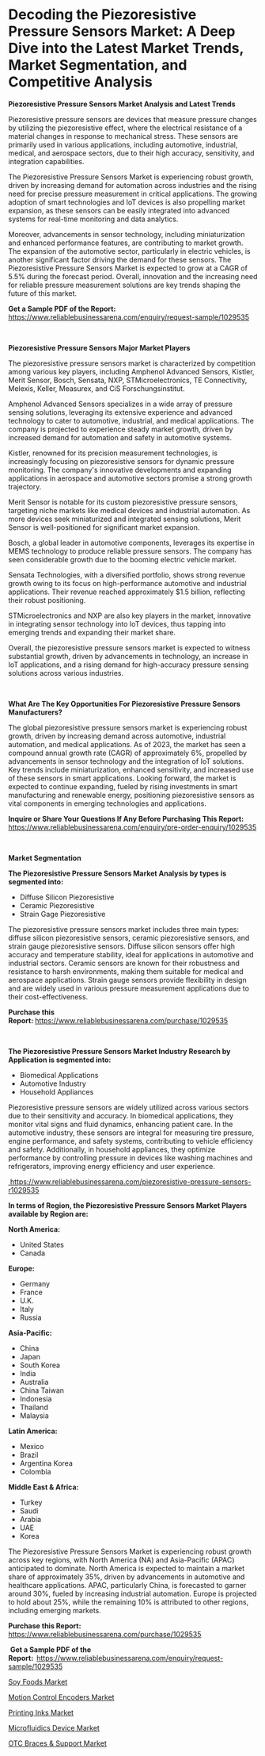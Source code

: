 <p><h1>Decoding the Piezoresistive Pressure Sensors Market: A Deep Dive into the Latest Market Trends, Market Segmentation, and Competitive Analysis</h1></p><p><strong>Piezoresistive Pressure Sensors Market Analysis and Latest Trends</strong></p>
<p><p>Piezoresistive pressure sensors are devices that measure pressure changes by utilizing the piezoresistive effect, where the electrical resistance of a material changes in response to mechanical stress. These sensors are primarily used in various applications, including automotive, industrial, medical, and aerospace sectors, due to their high accuracy, sensitivity, and integration capabilities.</p><p>The Piezoresistive Pressure Sensors Market is experiencing robust growth, driven by increasing demand for automation across industries and the rising need for precise pressure measurement in critical applications. The growing adoption of smart technologies and IoT devices is also propelling market expansion, as these sensors can be easily integrated into advanced systems for real-time monitoring and data analytics.</p><p>Moreover, advancements in sensor technology, including miniaturization and enhanced performance features, are contributing to market growth. The expansion of the automotive sector, particularly in electric vehicles, is another significant factor driving the demand for these sensors. The Piezoresistive Pressure Sensors Market is expected to grow at a CAGR of 5.5% during the forecast period. Overall, innovation and the increasing need for reliable pressure measurement solutions are key trends shaping the future of this market.</p></p>
<p><strong>Get a Sample PDF of the Report:&nbsp;</strong> <a href="https://www.reliablebusinessarena.com/enquiry/request-sample/1029535?utm_campaign=2033&utm_medium=2&utm_source=Github&utm_content=ia&utm_term=21032025&utm_id=piezoresistive-pressure-sensors">https://www.reliablebusinessarena.com/enquiry/request-sample/1029535</a></p>
<p>&nbsp;</p>
<p><strong>Piezoresistive Pressure Sensors Major Market Players</strong></p>
<p><p>The piezoresistive pressure sensors market is characterized by competition among various key players, including Amphenol Advanced Sensors, Kistler, Merit Sensor, Bosch, Sensata, NXP, STMicroelectronics, TE Connectivity, Melexis, Keller, Measurex, and CiS Forschungsinstitut. </p><p>Amphenol Advanced Sensors specializes in a wide array of pressure sensing solutions, leveraging its extensive experience and advanced technology to cater to automotive, industrial, and medical applications. The company is projected to experience steady market growth, driven by increased demand for automation and safety in automotive systems.</p><p>Kistler, renowned for its precision measurement technologies, is increasingly focusing on piezoresistive sensors for dynamic pressure monitoring. The company's innovative developments and expanding applications in aerospace and automotive sectors promise a strong growth trajectory.</p><p>Merit Sensor is notable for its custom piezoresistive pressure sensors, targeting niche markets like medical devices and industrial automation. As more devices seek miniaturized and integrated sensing solutions, Merit Sensor is well-positioned for significant market expansion.</p><p>Bosch, a global leader in automotive components, leverages its expertise in MEMS technology to produce reliable pressure sensors. The company has seen considerable growth due to the booming electric vehicle market.</p><p>Sensata Technologies, with a diversified portfolio, shows strong revenue growth owing to its focus on high-performance automotive and industrial applications. Their revenue reached approximately $1.5 billion, reflecting their robust positioning.</p><p>STMicroelectronics and NXP are also key players in the market, innovative in integrating sensor technology into IoT devices, thus tapping into emerging trends and expanding their market share.</p><p>Overall, the piezoresistive pressure sensors market is expected to witness substantial growth, driven by advancements in technology, an increase in IoT applications, and a rising demand for high-accuracy pressure sensing solutions across various industries.</p></p>
<p>&nbsp;</p>
<p><strong>What Are The Key Opportunities For Piezoresistive Pressure Sensors Manufacturers?</strong></p>
<p><p>The global piezoresistive pressure sensors market is experiencing robust growth, driven by increasing demand across automotive, industrial automation, and medical applications. As of 2023, the market has seen a compound annual growth rate (CAGR) of approximately 6%, propelled by advancements in sensor technology and the integration of IoT solutions. Key trends include miniaturization, enhanced sensitivity, and increased use of these sensors in smart applications. Looking forward, the market is expected to continue expanding, fueled by rising investments in smart manufacturing and renewable energy, positioning piezoresistive sensors as vital components in emerging technologies and applications.</p></p>
<p><strong>Inquire or Share Your Questions If Any Before Purchasing This Report:</strong> <a href="https://www.reliablebusinessarena.com/enquiry/pre-order-enquiry/1029535?utm_campaign=2033&utm_medium=2&utm_source=Github&utm_content=ia&utm_term=21032025&utm_id=piezoresistive-pressure-sensors">https://www.reliablebusinessarena.com/enquiry/pre-order-enquiry/1029535</a></p>
<p>&nbsp;</p>
<p><strong>Market Segmentation</strong></p>
<p><strong>The Piezoresistive Pressure Sensors Market Analysis by types is segmented into:</strong></p>
<p><ul><li>Diffuse Silicon Piezoresistive</li><li>Ceramic Piezoresistive</li><li>Strain Gage Piezoresistive</li></ul></p>
<p><p>The piezoresistive pressure sensors market includes three main types: diffuse silicon piezoresistive sensors, ceramic piezoresistive sensors, and strain gauge piezoresistive sensors. Diffuse silicon sensors offer high accuracy and temperature stability, ideal for applications in automotive and industrial sectors. Ceramic sensors are known for their robustness and resistance to harsh environments, making them suitable for medical and aerospace applications. Strain gauge sensors provide flexibility in design and are widely used in various pressure measurement applications due to their cost-effectiveness.</p></p>
<p><strong>Purchase this Report:&nbsp;</strong><a href="https://www.reliablebusinessarena.com/purchase/1029535?utm_campaign=2033&utm_medium=2&utm_source=Github&utm_content=ia&utm_term=21032025&utm_id=piezoresistive-pressure-sensors">https://www.reliablebusinessarena.com/purchase/1029535</a></p>
<p>&nbsp;</p>
<p><strong>The Piezoresistive Pressure Sensors Market Industry Research by Application is segmented into:</strong></p>
<p><ul><li>Biomedical Applications</li><li>Automotive Industry</li><li>Household Appliances</li></ul></p>
<p><p>Piezoresistive pressure sensors are widely utilized across various sectors due to their sensitivity and accuracy. In biomedical applications, they monitor vital signs and fluid dynamics, enhancing patient care. In the automotive industry, these sensors are integral for measuring tire pressure, engine performance, and safety systems, contributing to vehicle efficiency and safety. Additionally, in household appliances, they optimize performance by controlling pressure in devices like washing machines and refrigerators, improving energy efficiency and user experience.</p></p>
<p><a href="https://www.reliablebusinessarena.com/piezoresistive-pressure-sensors-r1029535?utm_campaign=2033&utm_medium=2&utm_source=Github&utm_content=ia&utm_term=21032025&utm_id=piezoresistive-pressure-sensors">&nbsp;https://www.reliablebusinessarena.com/piezoresistive-pressure-sensors-r1029535</a></p>
<p><strong>In terms of Region, the Piezoresistive Pressure Sensors Market Players available by Region are:</strong></p>
<p>
    <p> <strong> North America: </strong>
        <ul>
            <li>United States</li>
            <li>Canada</li>
        </ul>
        </p> 
    <p> <strong> Europe: </strong>
        <ul>
            <li>Germany</li>
            <li>France</li>
            <li>U.K.</li>
            <li>Italy</li>
            <li>Russia</li>
        </ul>
        </p> 
    <p> <strong> Asia-Pacific: </strong>
        <ul>
            <li>China</li>
            <li>Japan</li>
            <li>South Korea</li>
            <li>India</li>
            <li>Australia</li>
            <li>China Taiwan</li>
            <li>Indonesia</li>
            <li>Thailand</li>
            <li>Malaysia</li>
        </ul>
        </p> 
    <p> <strong> Latin America: </strong>
        <ul>
            <li>Mexico</li>
            <li>Brazil</li>
            <li>Argentina Korea</li>
            <li>Colombia</li>
        </ul>
        </p> 
    <p> <strong> Middle East & Africa: </strong>
        <ul>
            <li>Turkey</li>
            <li>Saudi</li>
            <li>Arabia</li>
            <li>UAE</li>
            <li>Korea</li>
        </ul>
    </p>
    </p>
<p><p>The Piezoresistive Pressure Sensors Market is experiencing robust growth across key regions, with North America (NA) and Asia-Pacific (APAC) anticipated to dominate. North America is expected to maintain a market share of approximately 35%, driven by advancements in automotive and healthcare applications. APAC, particularly China, is forecasted to garner around 30%, fueled by increasing industrial automation. Europe is projected to hold about 25%, while the remaining 10% is attributed to other regions, including emerging markets.</p></p>
<p><strong>Purchase this Report: </strong><a href="https://www.reliablebusinessarena.com/purchase/1029535?utm_campaign=2033&utm_medium=2&utm_source=Github&utm_content=ia&utm_term=21032025&utm_id=piezoresistive-pressure-sensors">https://www.reliablebusinessarena.com/purchase/1029535</a></p>
<p>&nbsp;<strong>Get a Sample PDF of the Report:&nbsp;&nbsp;</strong><a href="https://www.reliablebusinessarena.com/enquiry/request-sample/1029535?utm_campaign=2033&utm_medium=2&utm_source=Github&utm_content=ia&utm_term=21032025&utm_id=piezoresistive-pressure-sensors">https://www.reliablebusinessarena.com/enquiry/request-sample/1029535</a></p>
<p><strong></strong></p>
<p><p><a href="https://github.com/merkinedry7b/Market-Research-Report-List-1/blob/main/soy-foods-market.md?utm_campaign=2033&utm_medium=2&utm_source=Github&utm_content=ia&utm_term=21032025&utm_id=piezoresistive-pressure-sensors">Soy Foods Market</a></p><p><a href="https://github.com/oshrykauraj7/Market-Research-Report-List-1/blob/main/motion-control-encoders-market.md?utm_campaign=2033&utm_medium=2&utm_source=Github&utm_content=ia&utm_term=21032025&utm_id=piezoresistive-pressure-sensors">Motion Control Encoders Market</a></p><p><a href="https://github.com/nacrehuipie/Market-Research-Report-List-1/blob/main/printing-inks-market.md?utm_campaign=2033&utm_medium=2&utm_source=Github&utm_content=ia&utm_term=21032025&utm_id=piezoresistive-pressure-sensors">Printing Inks Market</a></p><p><a href="https://github.com/wynonachirei9/Market-Research-Report-List-1/blob/main/microfluidics-device-market.md?utm_campaign=2033&utm_medium=2&utm_source=Github&utm_content=ia&utm_term=21032025&utm_id=piezoresistive-pressure-sensors">Microfluidics Device Market</a></p><p><a href="https://github.com/forgazerbyjt/Market-Research-Report-List-1/blob/main/otc-braces-support-market.md?utm_campaign=2033&utm_medium=2&utm_source=Github&utm_content=ia&utm_term=21032025&utm_id=piezoresistive-pressure-sensors">OTC Braces & Support Market</a></p></p>